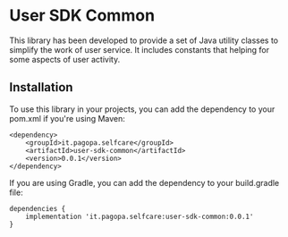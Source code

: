 # User SDK Common

This library has been developed to provide a set of Java utility classes to simplify the work of user service. It includes constants that helping for some aspects of user activity.

## Installation

To use this library in your projects, you can add the dependency to your pom.xml if you're using Maven:

```shell script
<dependency>
    <groupId>it.pagopa.selfcare</groupId>
    <artifactId>user-sdk-common</artifactId>
    <version>0.0.1</version>
</dependency>
```

If you are using Gradle, you can add the dependency to your build.gradle file:

```shell script
dependencies {
    implementation 'it.pagopa.selfcare:user-sdk-common:0.0.1'
}
```
